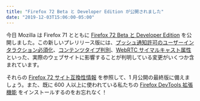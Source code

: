 ```yaml
---
title: "Firefox 72 Beta と Developer Edition が公開されました"
date: "2019-12-03T15:06:00-05:00"
---
```

今日 Mozilla は Firefox 71 とともに [Firefox 72 Beta と Developer Edition](https://www.mozilla.org/firefox/channel/desktop/) を公開しました。この新しいプレリリース版には、[プッシュ通知許可のユーザーインタラクション必須化](https://www.fxsitecompat.dev/en-CA/docs/2019/requesting-notification-permission-and-screen-capture-now-requires-user-interaction/)、[コンテンツタイプ判別](https://www.fxsitecompat.dev/ja/docs/2019/x-content-type-options-nosniff-now-applies-to-top-level-documents-causing-some-pages-to-be-downloaded/)、[WebRTC サイマルキャスト属性](https://www.fxsitecompat.dev/ja/docs/2019/pt-and-rid-in-webrtc-simulcast-attributes-are-no-longer-supported/) といった、実際のウェブサイトに影響することが判明している変更がいくつか含まれています。

それらの [Firefox 72 サイト互換性情報](https://www.fxsitecompat.dev/ja/versions/72/) を参照して、1 月公開の最終版に備えましょう。また、既に 600 人以上に使われている私たちの [Firefox DevTools 拡張機能](https://addons.mozilla.org/firefox/addon/site-compatibility-tools/) をインストールするのをお忘れなく！
